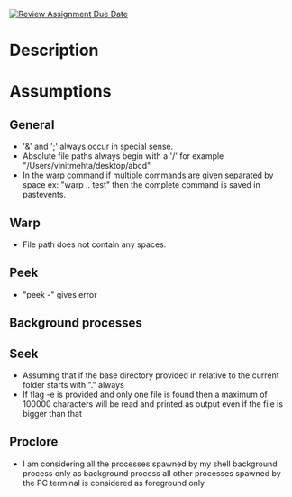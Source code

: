 [![Review Assignment Due Date](https://classroom.github.com/assets/deadline-readme-button-24ddc0f5d75046c5622901739e7c5dd533143b0c8e959d652212380cedb1ea36.svg)](https://classroom.github.com/a/76mHqLr5)
# Description

# Assumptions

## General
- '&' and ';' always occur in special sense.
- Absolute file paths always begin with a '/' for example "/Users/vinitmehta/desktop/abcd"
- In the warp command if multiple commands are given separated by space ex: "warp .. test" then the complete command is saved in pastevents.

## Warp
- File path does not contain any spaces.

## Peek
- "peek -" gives error

## Background processes

## Seek
- Assuming that if the base directory provided in relative to the current folder starts with "." always
- If flag -e is provided and only one file is found then a maximum of 100000 characters will be read and printed as output even if the file is bigger than that

## Proclore
- I am considering all the processes spawned by my shell background process only as background process all other processes spawned by the PC terminal is considered as foreground only